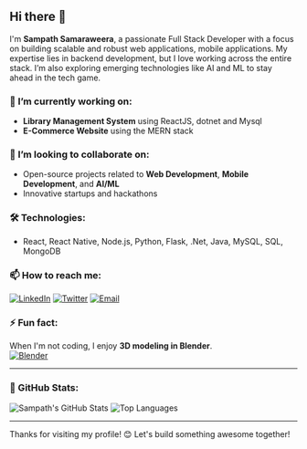 ## Hi there 👋

<!--
**sampath-samaraweera/sampath-samaraweera** is a ✨ _special_ ✨ repository because its `README.md` (this file) appears on your GitHub profile.

Here are some ideas to get you started:

- 🔭 I’m currently working on ...
- 🌱 I’m currently learning ...
- 👯 I’m looking to collaborate on ...
- 🤔 I’m looking for help with ...
- 💬 Ask me about ...
- 📫 How to reach me: ...
- 😄 Pronouns: ...
- ⚡ Fun fact: ...
-->

I'm **Sampath Samaraweera**, a passionate Full Stack Developer with a focus on building scalable and robust web applications, mobile applications. My expertise lies in backend development, but I love working across the entire stack. I’m also exploring emerging technologies like AI and ML to stay ahead in the tech game.

### 🔭 I’m currently working on:
- **Library Management System** using ReactJS, dotnet and Mysql
- **E-Commerce Website** using the MERN stack

<!--
### 🌱 I’m currently learning:
- **GraphQL** and its integration with React & Node.js
- **Microservices architecture** and **Kubernetes**
-->

### 👯 I’m looking to collaborate on:
- Open-source projects related to **Web Development**, **Mobile Development**, and **AI/ML**
- Innovative startups and hackathons

### 🛠️ Technologies:
- React, React Native, Node.js, Python, Flask, .Net, Java, MySQL, SQL, MongoDB

### 📫 How to reach me:
[![LinkedIn](https://img.shields.io/badge/-LinkedIn-0A66C2?style=for-the-badge&logo=linkedin&logoColor=white)](https://www.linkedin.com/in/sampath-samaraweera/)
[![Twitter](https://img.shields.io/badge/-Twitter-1DA1F2?style=for-the-badge&logo=twitter&logoColor=white)](https://x.com/SampathDimal)
[![Email](https://img.shields.io/badge/-Gmail-D14836?style=for-the-badge&logo=gmail&logoColor=white)](mailto:sampathsamaraweera28@gmail.com)


### ⚡ Fun fact:
When I'm not coding, I enjoy **3D modeling in Blender**.  
[![Blender](https://img.shields.io/badge/-Blender-F5792A?style=for-the-badge&logo=blender&logoColor=white)](https://www.blender.org/)

---

### 🐙 GitHub Stats:

![Sampath's GitHub Stats](https://github-readme-stats.vercel.app/api?username=sampath-samaraweera&show_icons=true&theme=radical&count_private=true)
![Top Languages](https://github-readme-stats.vercel.app/api/top-langs/?username=sampath-samaraweera&layout=compact&theme=radical)

---

Thanks for visiting my profile! 😊 Let's build something awesome together!

